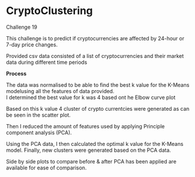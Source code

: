 # CryptoClustering
Challenge 19

This challenge is to predict if cryptocurrencies are affected by 24-hour or 7-day price changes.

Provided csv data consisted of a list of cryptocurrencies and their market data during different time periods

**Process**

The data was normalised to be able to find the best k value for the K-Means modelusing all the features of data provided.  
I determined the best value for k was 4 based ont he Elbow curve plot

Based on this k value 4 cluster of crypto currentcies were generated as can be seen in the scatter plot.


Then I reduced the amount of features used by applying Principle component analysis (PCA).

Using the PCA data, I then calculated the optimal k value for the K-Means model.
Finally, new clusters were generated based on the PCA data.


Side by side plots to compare before & after PCA has been applied are available for ease of comparison.
